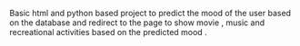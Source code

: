 Basic html and python based project to predict the mood of the user based on the database and redirect to the page to show movie , music and recreational activities based on the predicted mood .
